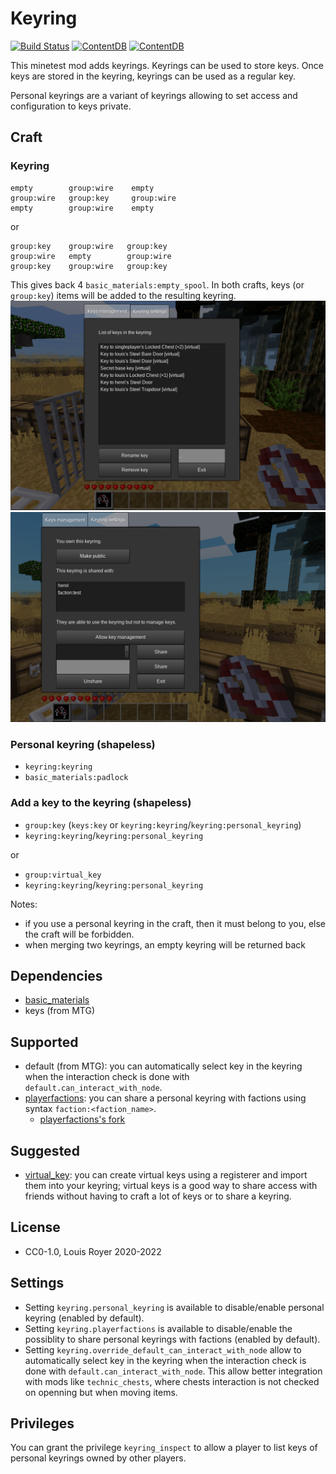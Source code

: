 # Keyring

[![Build Status](https://travis-ci.org/louisroyer/minetest-keyring.svg?branch=master)](https://travis-ci.org/louisroyer/minetest-keyring) [![ContentDB](https://content.minetest.net/packages/louisroyer/keyring/shields/title/)](https://content.minetest.net/packages/louisroyer/keyring/) [![ContentDB](https://content.minetest.net/packages/louisroyer/keyring/shields/downloads/)](https://content.minetest.net/packages/louisroyer/keyring/)

This minetest mod adds keyrings.
Keyrings can be used to store keys.
Once keys are stored in the keyring, keyrings can be used as a regular key.

Personal keyrings are a variant of keyrings allowing to set access and configuration to keys private.

## Craft
### Keyring
```text
empty        group:wire    empty
group:wire   group:key     group:wire
empty        group:wire    empty
```

or
```text
group:key    group:wire   group:key
group:wire   empty        group:wire
group:key    group:wire   group:key
```

This gives back 4 `basic_materials:empty_spool`.
In both crafts, keys (or `group:key`) items will be added to the resulting keyring.
![Screenshot](screenshot.png)
![Screenshot](screenshot_2.png)

### Personal keyring (shapeless)
- `keyring:keyring`
- `basic_materials:padlock`

### Add a key to the keyring (shapeless)
- `group:key` (`keys:key` or `keyring:keyring`/`keyring:personal_keyring`)
- `keyring:keyring`/`keyring:personal_keyring`

or
- `group:virtual_key`
- `keyring:keyring`/`keyring:personal_keyring`


Notes:
- if you use a personal keyring in the craft, then it must belong to you, else the craft will be forbidden.
- when merging two keyrings, an empty keyring will be returned back

## Dependencies
- [basic_materials](https://gitlab.com/VanessaE/basic_materials)
- keys (from MTG)

## Supported
- default (from MTG): you can automatically select key in the keyring when the interaction check is done with `default.can_interact_with_node`.
- [playerfactions](https://leagueh.xyz/git/playerfactions): you can share a personal keyring with factions using syntax `faction:<faction_name>`.
    - [playerfactions's fork](https://github.com/mt-mods/playerfactions)

## Suggested
- [virtual_key](https://github.com/louisroyer/minetest-virtual-key): you can create virtual keys using a registerer and import them into your keyring; virtual keys is a good way to share access with friends without having to craft a lot of keys or to share a keyring.

## License
- CC0-1.0, Louis Royer 2020-2022

## Settings
- Setting `keyring.personal_keyring` is available to disable/enable personal keyring (enabled by default).
- Setting `keyring.playerfactions` is available to disable/enable the possiblity to share personal keyrings with factions (enabled by default).
- Setting `keyring.override_default_can_interact_with_node` allow to automatically select key in the keyring when the interaction check is done with `default.can_interact_with_node`. This allow better integration with mods like `technic_chests`, where chests interaction is not checked on openning but when moving items.

## Privileges
You can grant the privilege `keyring_inspect` to allow a player to list keys of personal keyrings owned by other players.
